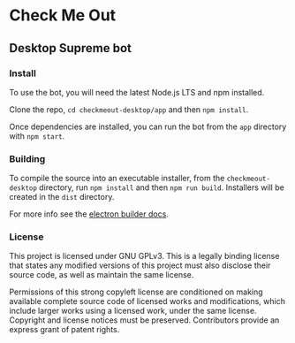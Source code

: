 # Check Me Out
## Desktop Supreme bot

### Install
To use the bot, you will need the latest Node.js LTS and npm installed.

Clone the repo, `cd checkmeout-desktop/app` and then `npm install`.

Once dependencies are installed, you can run the bot from the `app` directory with `npm start`.

### Building
To compile the source into an executable installer, from the `checkmeout-desktop` directory, run `npm install` and then `npm run build`. Installers will be created in the `dist` directory.

For more info see the [electron builder docs](https://www.electron.build/).

### License
This project is licensed under GNU GPLv3. This is a legally binding license that states any modified versions of this project must also disclose their source code, as well as maintain the same license.

Permissions of this strong copyleft license are conditioned on making available complete source code of licensed works and modifications, which include larger works using a licensed work, under the same license. Copyright and license notices must be preserved. Contributors provide an express grant of patent rights.
